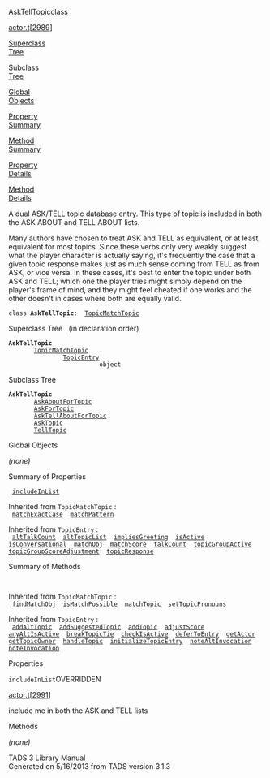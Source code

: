 <span class="title">AskTellTopic</span><span class="type">class</span>

[actor.t](../file/actor.t.html)\[[2989](../source/actor.t.html#2989)\]

[Superclass  
Tree](#_SuperClassTree_)

[Subclass  
Tree](#_SubClassTree_)

[Global  
Objects](#_ObjectSummary_)

[Property  
Summary](#_PropSummary_)

[Method  
Summary](#_MethodSummary_)

[Property  
Details](#_Properties_)

[Method  
Details](#_Methods_)

<div class="fdesc">

A dual ASK/TELL topic database entry. This type of topic is included in
both the ASK ABOUT and TELL ABOUT lists.

Many authors have chosen to treat ASK and TELL as equivalent, or at
least, equivalent for most topics. Since these verbs only very weakly
suggest what the player character is actually saying, it's frequently
the case that a given topic response makes just as much sense coming
from TELL as from ASK, or vice versa. In these cases, it's best to enter
the topic under both ASK and TELL; which one the player tries might
simply depend on the player's frame of mind, and they might feel cheated
if one works and the other doesn't in cases where both are equally
valid.

`class `**`AskTellTopic`**` :   `[`TopicMatchTopic`](../object/TopicMatchTopic.html)

</div>

<span id="_SuperClassTree_"></span>

<div class="mjhd">

<span class="hdln">Superclass Tree</span>   (in declaration order)

</div>

**`AskTellTopic`**  
`         `[`TopicMatchTopic`](../object/TopicMatchTopic.html)  
`                 `[`TopicEntry`](../object/TopicEntry.html)  
`                         object`  
<span id="_SubClassTree_"></span>

<div class="mjhd">

<span class="hdln">Subclass Tree</span>  

</div>

**`AskTellTopic`**  
`         `[`AskAboutForTopic`](../object/AskAboutForTopic.html)  
`         `[`AskForTopic`](../object/AskForTopic.html)  
`         `[`AskTellAboutForTopic`](../object/AskTellAboutForTopic.html)  
`         `[`AskTopic`](../object/AskTopic.html)  
`         `[`TellTopic`](../object/TellTopic.html)  
<span id="_ObjectSummary_"></span>

<div class="mjhd">

<span class="hdln">Global Objects</span>  

</div>

*(none)* <span id="_PropSummary_"></span>

<div class="mjhd">

<span class="hdln">Summary of Properties</span>  

</div>

` `[`includeInList`](#includeInList)`  `

Inherited from `TopicMatchTopic` :  
` `[`matchExactCase`](../object/TopicMatchTopic.html#matchExactCase)`  `[`matchPattern`](../object/TopicMatchTopic.html#matchPattern)`  `

Inherited from `TopicEntry` :  
` `[`altTalkCount`](../object/TopicEntry.html#altTalkCount)`  `[`altTopicList`](../object/TopicEntry.html#altTopicList)`  `[`impliesGreeting`](../object/TopicEntry.html#impliesGreeting)`  `[`isActive`](../object/TopicEntry.html#isActive)`  `[`isConversational`](../object/TopicEntry.html#isConversational)`  `[`matchObj`](../object/TopicEntry.html#matchObj)`  `[`matchScore`](../object/TopicEntry.html#matchScore)`  `[`talkCount`](../object/TopicEntry.html#talkCount)`  `[`topicGroupActive`](../object/TopicEntry.html#topicGroupActive)`  `[`topicGroupScoreAdjustment`](../object/TopicEntry.html#topicGroupScoreAdjustment)`  `[`topicResponse`](../object/TopicEntry.html#topicResponse)`  `

<span id="_MethodSummary_"></span>

<div class="mjhd">

<span class="hdln">Summary of Methods</span>  

</div>

` `

Inherited from `TopicMatchTopic` :  
` `[`findMatchObj`](../object/TopicMatchTopic.html#findMatchObj)`  `[`isMatchPossible`](../object/TopicMatchTopic.html#isMatchPossible)`  `[`matchTopic`](../object/TopicMatchTopic.html#matchTopic)`  `[`setTopicPronouns`](../object/TopicMatchTopic.html#setTopicPronouns)`  `

Inherited from `TopicEntry` :  
` `[`addAltTopic`](../object/TopicEntry.html#addAltTopic)`  `[`addSuggestedTopic`](../object/TopicEntry.html#addSuggestedTopic)`  `[`addTopic`](../object/TopicEntry.html#addTopic)`  `[`adjustScore`](../object/TopicEntry.html#adjustScore)`  `[`anyAltIsActive`](../object/TopicEntry.html#anyAltIsActive)`  `[`breakTopicTie`](../object/TopicEntry.html#breakTopicTie)`  `[`checkIsActive`](../object/TopicEntry.html#checkIsActive)`  `[`deferToEntry`](../object/TopicEntry.html#deferToEntry)`  `[`getActor`](../object/TopicEntry.html#getActor)`  `[`getTopicOwner`](../object/TopicEntry.html#getTopicOwner)`  `[`handleTopic`](../object/TopicEntry.html#handleTopic)`  `[`initializeTopicEntry`](../object/TopicEntry.html#initializeTopicEntry)`  `[`noteAltInvocation`](../object/TopicEntry.html#noteAltInvocation)`  `[`noteInvocation`](../object/TopicEntry.html#noteInvocation)`  `

<span id="_Properties_"></span>

<div class="mjhd">

<span class="hdln">Properties</span>  

</div>

<span id="includeInList"></span>

`includeInList`<span class="rem">OVERRIDDEN</span>

[actor.t](../file/actor.t.html)\[[2991](../source/actor.t.html#2991)\]

<div class="desc">

include me in both the ASK and TELL lists

</div>

<span id="_Methods_"></span>

<div class="mjhd">

<span class="hdln">Methods</span>  

</div>

*(none)*

<div class="ftr">

TADS 3 Library Manual  
Generated on 5/16/2013 from TADS version 3.1.3

</div>
